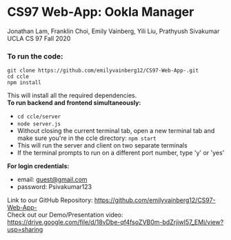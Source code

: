 # CS97 Web-App: Ookla Manager 

Jonathan Lam, Franklin Choi, Emily Vainberg, Yili Liu, Prathyush Sivakumar</br>
UCLA CS 97 Fall 2020

### To run the code:

```
git clone https://github.com/emilyvainberg12/CS97-Web-App-.git
cd ccle
npm install
```

This will install all the required dependencies.</br>
**To run backend and frontend simultaneously:**

- `cd ccle/server`
- `node server.js`
- Without closing the current terminal tab, open a new terminal tab and make sure you're in the ccle directory: `npm start`
- This will run the server and client on two separate terminals
- If the terminal prompts to run on a different port number, type 'y' or 'yes'

**For login credentials:**

- email: guest@gmail.com
- password: Psivakumar123

Link to our GitHub Repository: https://github.com/emilyvainberg12/CS97-Web-App-<br/>
Check out our Demo/Presentation video: https://drive.google.com/file/d/18vDbe-qf4fsoZVB0m-bdZrjiwI57_EMi/view?usp=sharing
